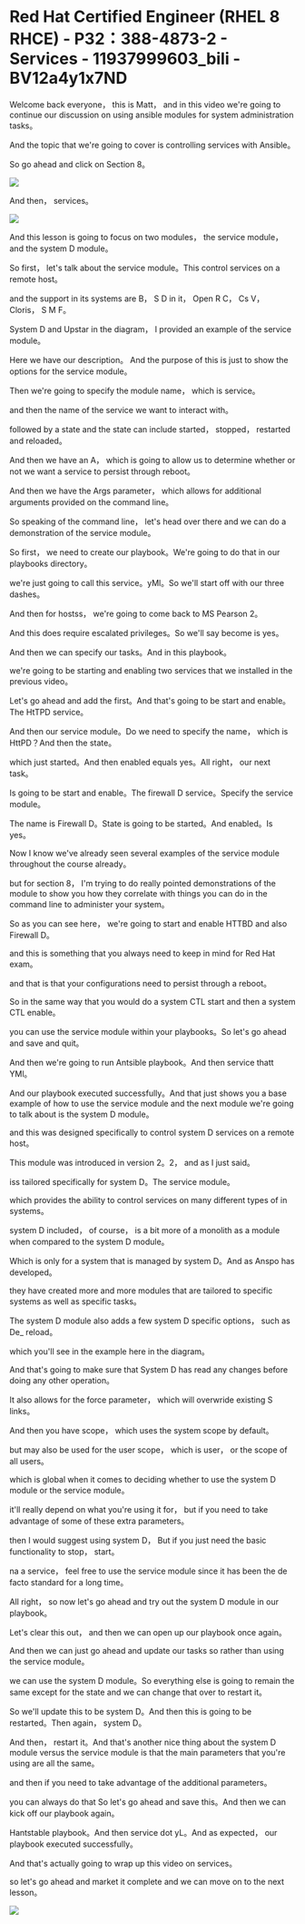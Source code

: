 # Red Hat Certified Engineer (RHEL 8 RHCE) - P32：388-4873-2 - Services - 11937999603_bili - BV12a4y1x7ND

Welcome back everyone， this is Matt， and in this video we're going to continue our discussion on using ansible modules for system administration tasks。

And the topic that we're going to cover is controlling services with Ansible。

 So go ahead and click on Section 8。

![](img/9ad41f11b584ec12db8d1e93e80070ef_1.png)

And then， services。

![](img/9ad41f11b584ec12db8d1e93e80070ef_3.png)

And this lesson is going to focus on two modules， the service module， and the system D module。

So first， let's talk about the service module。This control services on a remote host。

 and the support in its systems are B， S D in it， Open R C， Cs V， Cloris， S M F。

 System D and Upstar in the diagram， I provided an example of the service module。

 Here we have our description。 And the purpose of this is just to show the options for the service module。

Then we're going to specify the module name， which is service。

 and then the name of the service we want to interact with。

 followed by a state and the state can include started， stopped， restarted and reloaded。

And then we have an A， which is going to allow us to determine whether or not we want a service to persist through reboot。

And then we have the Args parameter， which allows for additional arguments provided on the command line。

So speaking of the command line， let's head over there and we can do a demonstration of the service module。

So first， we need to create our playbook。We're going to do that in our playbooks directory。

 we're just going to call this service。yMl。So we'll start off with our three dashes。

And then for hostss， we're going to come back to MS Pearson 2。

And this does require escalated privileges。So we'll say become is yes。

And then we can specify our tasks。And in this playbook。

 we're going to be starting and enabling two services that we installed in the previous video。

Let's go ahead and add the first。And that's going to be start and enable。The HtTPD service。

And then our service module。Do we need to specify the name， which is HttPD？And then the state。

 which just started。And then enabled equals yes。All right， our next task。

Is going to be start and enable。The firewall D service。Specify the service module。

The name is Firewall D。State is going to be started。And enabled。Is yes。

Now I know we've already seen several examples of the service module throughout the course already。

 but for section 8， I'm trying to do really pointed demonstrations of the module to show you how they correlate with things you can do in the command line to administer your system。

So as you can see here， we're going to start and enable HTTBD and also Firewall D。

 and this is something that you always need to keep in mind for Red Hat exam。

 and that is that your configurations need to persist through a reboot。

So in the same way that you would do a system CTL start and then a system CTL enable。

 you can use the service module within your playbooks。So let's go ahead and save and quit。

And then we're going to run Antsible playbook。And then service thatt YMl。

And our playbook executed successfully。And that just shows you a base example of how to use the service module and the next module we're going to talk about is the system D module。

 and this was designed specifically to control system D services on a remote host。

This module was introduced in version 2。2， and as I just said。

 iss tailored specifically for system D。The service module。

 which provides the ability to control services on many different types of in systems。

 system D included， of course， is a bit more of a monolith as a module when compared to the system D module。

Which is only for a system that is managed by system D。And as Anspo has developed。

 they have created more and more modules that are tailored to specific systems as well as specific tasks。

The system D module also adds a few system D specific options， such as De_ reload。

 which you'll see in the example here in the diagram。

And that's going to make sure that System D has read any changes before doing any other operation。

It also allows for the force parameter， which will overwride existing S links。

And then you have scope， which uses the system scope by default。

 but may also be used for the user scope， which is user， or the scope of all users。

 which is global when it comes to deciding whether to use the system D module or the service module。

 it'll really depend on what you're using it for， but if you need to take advantage of some of these extra parameters。

 then I would suggest using system D， But if you just need the basic functionality to stop， start。

 na a service， feel free to use the service module since it has been the de facto standard for a long time。

All right， so now let's go ahead and try out the system D module in our playbook。

 Let's clear this out， and then we can open up our playbook once again。

And then we can just go ahead and update our tasks so rather than using the service module。

 we can use the system D module。So everything else is going to remain the same except for the state and we can change that over to restart it。

So we'll update this to be system D。And then this is going to be restarted。Then again， system D。

And then， restart it。And that's another nice thing about the system D module versus the service module is that the main parameters that you're using are all the same。

 and then if you need to take advantage of the additional parameters。

 you can always do that So let's go ahead and save this。And then we can kick off our playbook again。

Hantstable playbook。And then service dot yL。And as expected， our playbook executed successfully。

And that's actually going to wrap up this video on services。

 so let's go ahead and market it complete and we can move on to the next lesson。



![](img/9ad41f11b584ec12db8d1e93e80070ef_5.png)